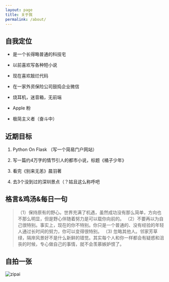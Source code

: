 ```yaml
---
layout: page
title: 关于我
permalink: /about/
---
```


## 自我定位

* 是一个长得略普通的科技宅

* 以前喜欢写各种短小说

* 现在喜欢敲烂代码

* 在一家外资保险公司鼓捣企业微信

* 烧耳机，迷音箱，无前端

* Apple 粉

* 极简主义者（奋斗中）


## 近期目标

1. Python On Flask （写一个简易门户网站）

2. 写一篇约4万字的情节引人的都市小说，标题《橘子少年》

3. 看完《别来无恙》晨羽著

4. 去3个没到过的深圳景点（？姑且这么称呼吧


## 格言&鸡汤&每日一句

> （1）保持原有的野心。世界充满了机遇，虽然成功没有那么简单，方向也不那么明显，但是野心伴随着努力是可以载你向前的。
> （2）不要再以为自己很特别。事实上，现在的你不特别。你只是一个普通的、没有经验的年轻人通过长时间的努力，你可以变得很特别。
> （3) 忽略其他人。邻家芳草绿，隔岸风景好不是什么新鲜的错觉。其实每个人和你一样都会有疑惑和沮丧的时候，专心做自己的事情，就不会羡慕嫉妒恨了。




## 自拍一张


![zipai](https://img3.doubanio.com/view/photo/photo/apWm9OiKK8c0YgtMfIKrgQ/48735453/x1317971792.jpg)

